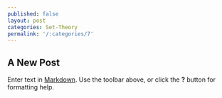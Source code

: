 ```yaml
---
published: false
layout: post
categories: Set-Theory
permalink: '/:categories/7'
---
```

## A New Post

Enter text in [Markdown](http://daringfireball.net/projects/markdown/). Use the toolbar above, or click the **?** button for formatting help.
